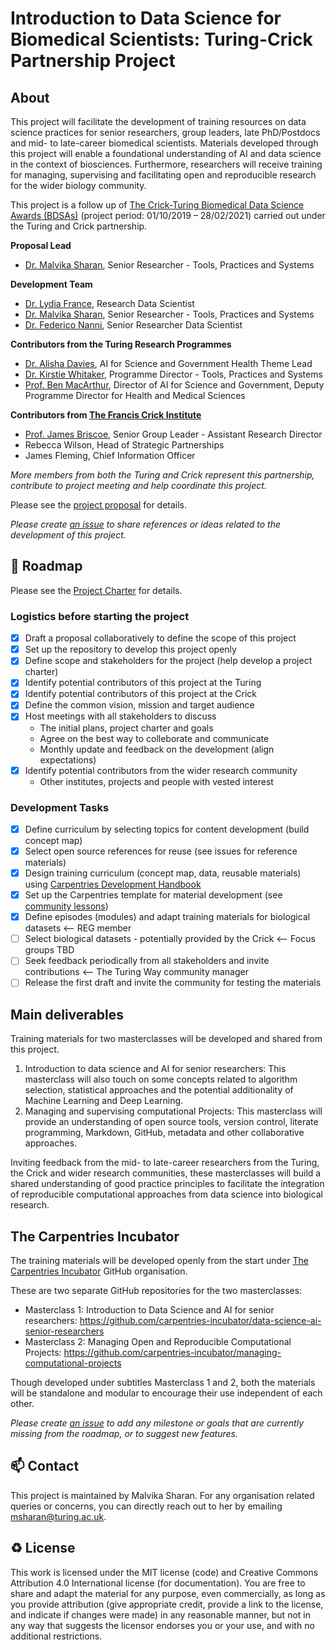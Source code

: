 # Introduction to Data Science for Biomedical Scientists: Turing-Crick Partnership Project

## About

This project will facilitate the development of training resources on data science practices for senior researchers, group leaders, late PhD/Postdocs and mid- to late-career biomedical scientists. 
Materials developed through this project will enable a foundational understanding of AI and data science in the context of biosciences.
Furthermore, researchers will receive training for managing, supervising and facilitating open and reproducible research for the wider biology community.

This project is a follow up of [The Crick-Turing Biomedical Data Science Awards (BDSAs)](https://www.turing.ac.uk/research/research-projects/crick-turing-biomedical-data-science-awards) (project period: 01/10/2019 – 28/02/2021) carried out under the Turing and Crick partnership.

<!--Please see the [project charters](https://github.com/alan-turing-institute/data-training-for-bioscience/blob/main/project-charter) for details.-->

**Proposal Lead**
  - [Dr. Malvika Sharan](https://www.turing.ac.uk/people/spotlights/malvika-sharan), Senior Researcher - Tools, Practices and Systems 

**Development Team**

- [Dr. Lydia France](https://www.turing.ac.uk/people/researchers/lydia-france), Research Data Scientist
- [Dr. Malvika Sharan](https://www.turing.ac.uk/people/spotlights/malvika-sharan), Senior Researcher - Tools, Practices and Systems 
- [Dr. Federico Nanni](https://www.turing.ac.uk/people/researchers/federico-nanni), Senior Researcher Data Scientist

**Contributors from the Turing Research Programmes**

- [Dr. Alisha Davies](https://www.turing.ac.uk/people/researchers/alisha-davies), AI for Science and Government Health Theme Lead 
- [Dr. Kirstie Whitaker](https://www.turing.ac.uk/people/researchers/kirstie-whitaker), Programme Director - Tools, Practices and Systems
- [Prof. Ben MacArthur](https://www.turing.ac.uk/people/researchers/ben-macarthur), Director of AI for Science and Government, Deputy Programme Director for Health and Medical Sciences

**Contributors from [The Francis Crick Institute](https://www.turing.ac.uk/collaborate-turing/current-partnerships-and-collaborations/francis-crick-institute)**

- [Prof. James Briscoe](https://www.crick.ac.uk/research/labs/james-briscoe), Senior Group Leader - Assistant Research Director
- Rebecca Wilson, Head of Strategic Partnerships
- James Fleming, Chief Information Officer

_More members from both the Turing and Crick represent this partnership, contribute to project meeting and help coordinate this project._

Please see the [project proposal](https://github.com/alan-turing-institute/data-training-for-bioscience/blob/main/proposal/2021-06-ASG-proposal.md) for details.

*Please create [an issue](https://github.com/alan-turing-institute/data-training-for-bioscience/issues) to share references or ideas related to the development of this project.*

🎯 Roadmap
---

Please see the [Project Charter](https://github.com/alan-turing-institute/data-training-for-bioscience/tree/main/project-charter) for details.

### Logistics before starting the project

- [x] Draft a proposal collaboratively to define the scope of this project
- [x] Set up the repository to develop this project openly
- [x] Define scope and stakeholders for the project (help develop a project charter)
- [x] Identify potential contributors of this project at the Turing
- [x] Identify potential contributors of this project at the Crick
- [x] Define the common vision, mission and target audience
- [x] Host meetings with all stakeholders to discuss
  - The initial plans, project charter and goals
  - Agree on the best way to colleborate and communicate
  - Monthly update and feedback on the development (align expectations)
- [x] Identify potential contributors from the wider research community
  - Other institutes, projects and people with vested interest

### Development Tasks

- [x] Define curriculum by selecting topics for content development (build concept map)
- [x] Select open source references for reuse (see issues for reference materials)
- [x] Design training curriculum (concept map, data, reusable materials) using [Carpentries Development Handbook](https://cdh.carpentries.org/)
- [x] Set up the Carpentries template for material development (see [community lessons](https://carpentries.org/community-lessons/))
- [x] Define episodes (modules) and adapt training materials for biological datasets <-- REG member
- [ ] Select biological datasets - potentially provided by the Crick <-- Focus groups TBD
- [ ] Seek feedback periodically from all stakeholders and invite contributions <-- The Turing Way community manager
- [ ] Release the first draft and invite the community for testing the materials

## Main deliverables

Training materials for two masterclasses will be developed and shared from this project.

1. Introduction to data science and AI for senior researchers: This masterclass will also touch on some concepts related to algorithm selection, statistical approaches and the potential additionality of Machine Learning and Deep Learning.
2. Managing and supervising computational Projects: This masterclass will provide an understanding of open source tools, version control, literate programming, Markdown, GitHub, metadata and other collaborative approaches.
    
Inviting feedback from the mid- to late-career researchers from the Turing, the Crick and wider research communities, these masterclasses will build a shared understanding of good practice principles to facilitate the integration of reproducible computational approaches from data science into biological research.

## The Carpentries Incubator

The training materials will be developed openly from the start under [The Carpentries Incubator](https://carpentries.org/community-lessons/#the-carpentries-incubator) GitHub organisation.

These are two separate GitHub repositories for the two masterclasses:
- Masterclass 1: Introduction to Data Science and AI for senior researchers: https://github.com/carpentries-incubator/data-science-ai-senior-researchers
- Masterclass 2: Managing Open and Reproducible Computational Projects: https://github.com/carpentries-incubator/managing-computational-projects

Though developed under subtitles Masterclass 1 and 2, both the materials will be standalone and modular to encourage their use independent of each other.

*Please create [an issue](https://github.com/alan-turing-institute/data-training-for-bioscience/issues) to add any milestone or goals that are currently missing from the roadmap, or to suggest new features.*

📫 Contact
---

This project is maintained by Malvika Sharan.
For any organisation related queries or concerns, you can directly reach out to her by emailing [msharan@turing.ac.uk](mailto:msharan@turing.ac.uk).

♻️ License
---

This work is licensed under the MIT license (code) and Creative Commons Attribution 4.0 International license (for documentation). 
You are free to share and adapt the material for any purpose, even commercially, 
as long as you provide attribution (give appropriate credit, provide a link to the license, 
and indicate if changes were made) in any reasonable manner, but not in any way that suggests the 
licensor endorses you or your use, and with no additional restrictions.
